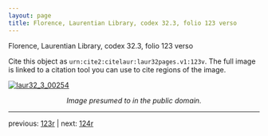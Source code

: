 ```yaml
---
layout: page
title: Florence, Laurentian Library, codex 32.3, folio 123 verso
---
```


Florence, Laurentian Library, codex 32.3, folio 123 verso

Cite this object as `urn:cite2:citelaur:laur32pages.v1:123v`.  The full image is linked to a citation tool you can use to cite regions of the image.

[![laur32_3_00254](http://www.homermultitext.org/iipsrv?IIIF=/project/homer/pyramidal/deepzoom/citelaur/laur32imgs/v1/laur32_3_00254.tif/full/800,/0/default.jpg)](http://www.homermultitext.org/ict2/?urn=urn:cite2:citelaur:laur32imgs.v1:laur32_3_00254) 

<p style="text-align: center; font-style: italic;">Image presumed to in the public domain.</p>

---

previous: [123r](../123r/) | next: [124r](../124r/)